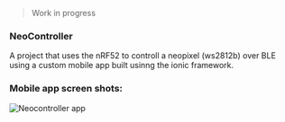> Work in progress

### NeoController
A project that uses the nRF52 to controll a neopixel (ws2812b) over BLE using a custom mobile app built usinng the ionic framework.

### Mobile app screen shots:
![Neocontroller app](https://github.com/rmptxf/NeoController/blob/master/assets/Neocontroller_app_screenshots.png) 


